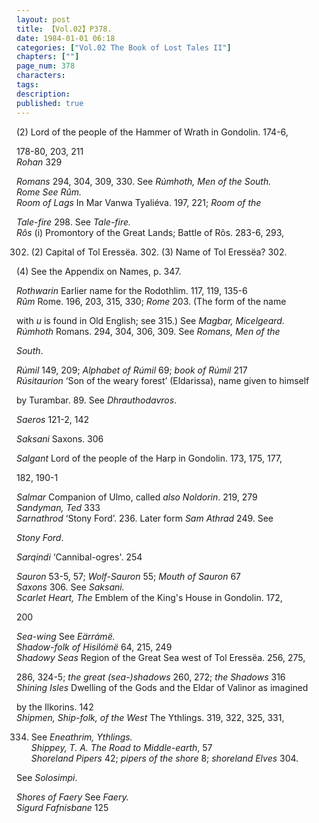 ```yaml
---
layout: post
title: 【Vol.02】P378.
date: 1984-01-01 06:18
categories: ["Vol.02 The Book of Lost Tales II"]
chapters: [""]
page_num: 378
characters: 
tags: 
description: 
published: true
---
```


<p style="text-indent: 0;">
(2) Lord of the people of the Hammer of Wrath in Gondolin. 174-6,
</p>

178-80, 203, 211<BR><I>Rohan</I> 329

<I>Romans</I> 294, 304, 309, 330. See <I>Rúmhoth, Men of the South.<BR>Rome See Rûm.<BR>Room of Lags</I> In Mar Vanwa Tyaliéva. 197, 221; <I>Room of the</I>

<I>Tale-fire</I> 298. See <I>Tale-fire.<BR>Rôs</I> (i) Promontory of the Great Lands; Battle of Rôs. 283-6, 293,

302. (2) Capital of Tol Eressëa. 302. (3) Name of Tol Eressëa? 302.

(4) See the Appendix on Names, p. 347.

<I>Rothwarin</I> Earlier name for the Rodothlim. 117, 119, 135-6<BR><I>Rûm</I> Rome. 196, 203, 315, 330; <I>Rome</I> 203. (The form of the name

with <I>u</I> is found in Old English; see 315.) See <I>Magbar, Micelgeard.<BR>Rúmhoth</I> Romans. 294, 304, 306, 309. See <I>Romans, Men of the</I>

<I>South</I>.

<I>Rúmil</I> 149, 209; <I>Alphabet of Rúmil</I> 69; <I>book of Rúmil</I> 217<BR><I>Rúsitaurion</I> ‘Son of the weary forest’ (Eldarissa), name given to himself

by Turambar. 89. See <I>Dhrauthodavros</I>.

<I>Saeros</I> 121-2, 142

<I>Saksani</I> Saxons. 306

<I>Salgant</I> Lord of the people of the Harp in Gondolin. 173, 175, 177,

182, 190-1

<I>Salmar</I> Companion of Ulmo, called <I>also Noldorin</I>. 219, 279<BR><I>Sandyman, Ted</I> 333<BR><I>Sarnathrod</I> ‘Stony Ford’. 236. Later form <I>Sam Athrad</I> 249. See

<I>Stony Ford</I>.

<I>Sarqindi</I> ‘Cannibal-ogres'. 254

<I>Sauron</I> 53-5, 57; <I>Wolf-Sauron</I> 55; <I>Mouth of Sauron</I> 67<BR><I>Saxons</I> 306. See <I>Saksani.<BR>Scarlet Heart, The</I> Emblem of the King's House in Gondolin. 172,

200

<I>Sea-wing</I> See <I>Eärrámë.<BR>Shadow-folk of Hisilómë</I> 64, 215, 249<BR><I>Shadowy Seas</I> Region of the Great Sea west of Tol Eressëa. 256, 275,

286, 324-5; <I>the great (sea-)shadows</I> 260, 272; <I>the Shadows</I> 316<BR><I>Shining Isles</I> Dwelling of the Gods and the Eldar of Valinor as imagined

by the Ilkorins. 142<BR><I>Shipmen, Ship-folk, of the West</I> The Ythlings. 319, 322, 325, 331,

334. See <I>Eneathrim, Ythlings.<BR>Shippey, T. A. The Road to Middle-earth</I>, 57<BR><I>Shoreland Pipers</I> 42; <I>pipers of the shore</I> 8; <I>shoreland Elves</I> 304.

See <I>Solosimpi</I>.

<I>Shores of Faery</I> See <I>Faery.<BR>Sigurd Fafnisbane</I> 125

